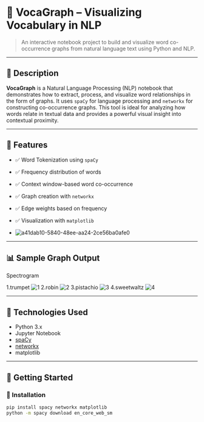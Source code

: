 # 🧠 VocaGraph – Visualizing Vocabulary in NLP

> An interactive notebook project to build and visualize word co-occurrence graphs from natural language text using Python and NLP.

---

## 📄 Description

**VocaGraph** is a Natural Language Processing (NLP) notebook that demonstrates how to extract, process, and visualize word relationships in the form of graphs. It uses `spaCy` for language processing and `networkx` for constructing co-occurrence graphs. This tool is ideal for analyzing how words relate in textual data and provides a powerful visual insight into contextual proximity.

---

## 🔧 Features

- ✅ Word Tokenization using `spaCy`
- ✅ Frequency distribution of words
- ✅ Context window-based word co-occurrence
- ✅ Graph creation with `networkx`
- ✅ Edge weights based on frequency
- ✅ Visualization with `matplotlib`

- ![a41dab10-5840-48ee-aa24-2ce56ba0afe0](https://github.com/user-attachments/assets/9b42ea7d-fed8-4be5-952f-9ea8bd770cf6)


---

## 📊 Sample Graph Output

Spectrogram


1.trumpet
![1](https://github.com/user-attachments/assets/43010df2-5ce7-4cbb-bbba-4afb652a6fb5)
2.robin
![2](https://github.com/user-attachments/assets/e89d7470-48aa-4ace-a44d-81d7e8261c20)
3.pistachio
![3](https://github.com/user-attachments/assets/db588b99-d445-4f38-a9ab-1a532e49dc44)
4.sweetwaltz
![4](https://github.com/user-attachments/assets/1e91f20c-b9f1-46e2-badc-c3ff69ef4ce3)

---

## 🧠 Technologies Used

- Python 3.x
- Jupyter Notebook
- [spaCy](https://spacy.io/)
- [networkx](https://networkx.org/)
- matplotlib

---


## 🚀 Getting Started

### 🔧 Installation
```bash
pip install spacy networkx matplotlib
python -m spacy download en_core_web_sm
